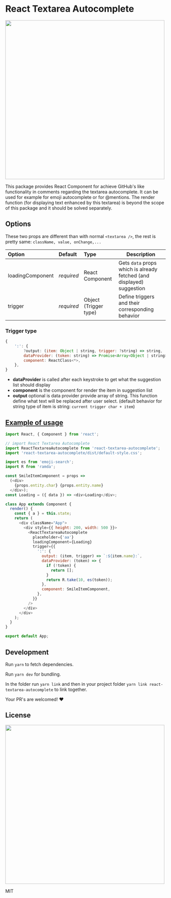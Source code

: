 # React Textarea Autocomplete

<img src="https://gifyu.com/images/rta.gif" align="center" width="500">

This package provides React Component for achieve GitHub's like functionality in comments regarding the textarea autocomplete. It can be used for example for emoji autocomplete or for @mentions. The render function (for displaying text enhanced by this textarea) is beyond the scope of this package and it should be solved separately.

## Options

These two props are different than with normal `<textarea />`, the rest is pretty same: `className, value, onChange,...`

| Option         | Default              |  Type           |  Description 
| :------------- | :-------------       | :-------------  |  ---------
| loadingComponent | *required*         | React Component | Gets `data` props which is already fetched (and displayed) suggestion 
| trigger | *required*         | Object (Trigger type) | Define triggers and their corresponding behavior

### Trigger type

```javascript 
{
    ':': {
        ?output: (item: Object | string, trigger: ?string) => string,
        dataProvider: (token: string) => Promise<Array<Object | string>> | Array<Object | string>,
        component: ReactClass<*>,
    },
}
```

- **dataProvider** is called after each keystroke to get what the suggestion list should display
- **component** is the component for render the item in suggestion list
- **output** optional is data provider provide array of string. This function define what text will be replaced after user select. (default behavior for string type of item is string: `current trigger char + item`)

## [Example of usage](http://react-textarea-autocomplete.surge.sh/)
```javascript
import React, { Component } from 'react';

// import React Textarea Autocomplete
import ReactTextareaAutocomplete from 'react-textarea-autocomplete';
import 'react-textarea-autocomplete/dist/default-style.css';

import es from 'emoji-search';
import R from 'ramda';

const SmileItemComponent = props =>
  (<div>
    {props.entity.char} {props.entity.name}
  </div>);
const Loading = ({ data }) => <div>Loading</div>;

class App extends Component {
  render() {
    const { a } = this.state;
    return (
      <div className="App">
        <div style={{ height: 200, width: 500 }}>
          <ReactTextareaAutocomplete
            placeholder={'aa'}
            loadingComponent={Loading}
            trigger={{
              ':': {
                output: (item, trigger) => `:${item.name}:`,
                dataProvider: (token) => {
                  if (!token) {
                    return [];
                  }
                  return R.take(10, es(token));
                },
                component: SmileItemComponent,
              },
            }}
          />
        </div>
      </div>
    );
  }
}

export default App;
````

## Development

Run `yarn` to fetch dependencies.

Run `yarn dev` for bundling. 

In the folder run `yarn link` and then in your project folder `yarn link react-textarea-autocomplete` to link together.

Your PR's are welcomed! ❤️

## License

<img src="https://media.giphy.com/media/AuIvUrZpzBl04/giphy.gif" width="500">

MIT
